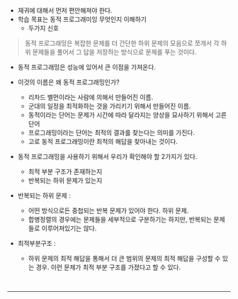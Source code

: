 
- 재귀에 대해서 먼저 편안해져야 한다. 
- 학습 목표는 동적 프로그래미잉 무엇인지 이해하기 
	- 두가지 신호

> 동적 프로그래밍은 복잡한 문제를 더 간단한 하위 문제의 모음으로 쪼개서 각 하위 문제들을 풀어서 그 답을 저장하는 방식으로 문제를 푸는 것이다. 


- 동적 프로그래밍은 성능에 있어서 큰 이점을 가져온다. 
- 이것의 이름은 왜 동적 프로그래밍인가? 
	- 리차드 벨먼이라는 사람에 의해서 만들어진 이름. 
	- 군대의 일정을 최적화하는 것을 가리키기 위해서 만들어진 이름.
	- 동적이라는 단어는 문제가 시간에 따라 달라지는 양상을 묘사하기 위해서 고른 단어 
	- 프로그래밍이라는 단어는 최적의 결과를 찾는다는 의미를 가진다. 
	- 고로 동적 프로그래밍이란 최적의 해답을 찾아내는 것이다. 


- 동적 프로그래밍을 사용하기 위해서 우리가 확인해야 할 2가지가 있다. 
	- 최적 부분 구조가 존재하는지
	- 반복되는 하위 문제가 있는지 

- 반복되는 하위 문제 : 
	- 어떤 방식으로든 중첩되는 반복 문제가 있어야 한다. 하위 문제. 
	- 합병정렬의 경우에는 문제들을 세부적으로 구분하기는 하지만, 반복되는 문제들로 이루어져있기는 않다. 

- 최적부분구조 : 
	- 하위 문제의 최적 해답을 통해서 더 큰 범위의 문제의 최적 해답을 구성할 수 있는 경우. 이런 문제가 최적 부분 구조를 가졌다고 할 수 있다. 

<br>

---

<br>

